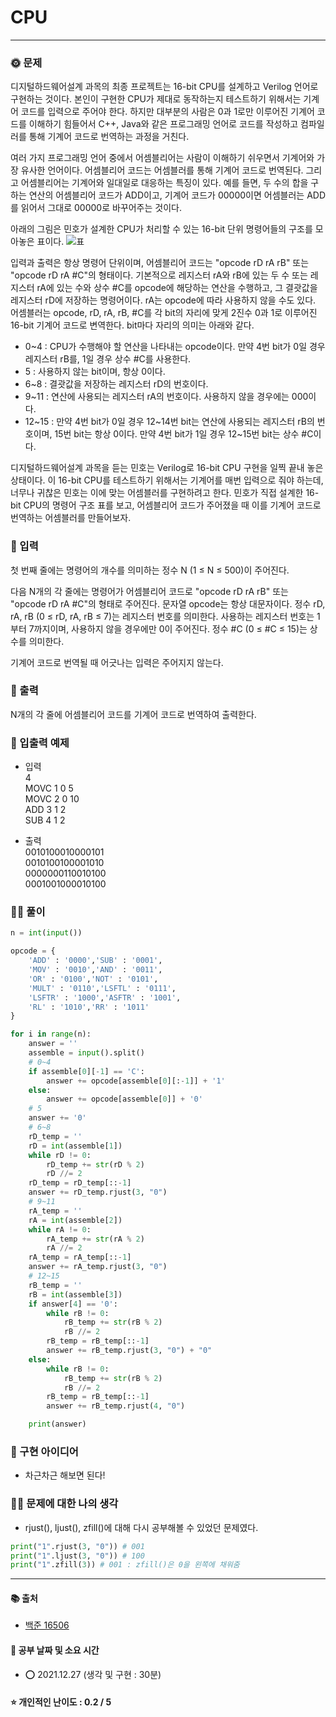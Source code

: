 # CPU

-----
### 🌞 문제
디지털하드웨어설계 과목의 최종 프로젝트는 16-bit CPU를 설계하고 Verilog 언어로 구현하는 것이다. 본인이 구현한 CPU가 제대로 동작하는지 테스트하기 위해서는 기계어 코드를 입력으로 주어야 한다. 하지만 대부분의 사람은 0과 1로만 이루어진 기계어 코드를 이해하기 힘들어서 C++, Java와 같은 프로그래밍 언어로 코드를 작성하고 컴파일러를 통해 기계어 코드로 번역하는 과정을 거친다.

여러 가지 프로그래밍 언어 중에서 어셈블리어는 사람이 이해하기 쉬우면서 기계어와 가장 유사한 언어이다. 어셈블리어 코드는 어셈블러를 통해 기계어 코드로 번역된다. 그리고 어셈블리어는 기계어와 일대일로 대응하는 특징이 있다. 예를 들면, 두 수의 합을 구하는 연산의 어셈블리어 코드가 ADD이고, 기계어 코드가 00000이면 어셈블러는 ADD를 읽어서 그대로 00000로 바꾸어주는 것이다.

아래의 그림은 민호가 설계한 CPU가 처리할 수 있는 16-bit 단위 명령어들의 구조를 모아놓은 표이다.
![표](https://user-images.githubusercontent.com/44939208/147424791-567fab58-b08d-4940-8b6b-533f72649c7a.jpeg)

입력과 출력은 항상 명령어 단위이며, 어셈블리어 코드는 "opcode rD rA rB" 또는 "opcode rD rA #C"의 형태이다. 기본적으로 레지스터 rA와 rB에 있는 두 수 또는 레지스터 rA에 있는 수와 상수 #C를 opcode에 해당하는 연산을 수행하고, 그 결괏값을 레지스터 rD에 저장하는 명령어이다. rA는 opcode에 따라 사용하지 않을 수도 있다. 어셈블러는 opcode, rD, rA, rB, #C를 각 bit의 자리에 맞게 2진수 0과 1로 이루어진 16-bit 기계어 코드로 변역한다. bit마다 자리의 의미는 아래와 같다.

- 0~4 : CPU가 수행해야 할 연산을 나타내는 opcode이다. 만약 4번 bit가 0일 경우 레지스터 rB를, 1일 경우 상수 #C를 사용한다.
- 5 : 사용하지 않는 bit이며, 항상 0이다.
- 6~8 : 결괏값을 저장하는 레지스터 rD의 번호이다.
- 9~11 : 연산에 사용되는 레지스터 rA의 번호이다. 사용하지 않을 경우에는 000이다.
- 12~15 : 만약 4번 bit가 0일 경우 12~14번 bit는 연산에 사용되는 레지스터 rB의 번호이며, 15번 bit는 항상 0이다. 만약 4번 bit가 1일 경우 12~15번 bit는 상수 #C이다.

디지털하드웨어설계 과목을 듣는 민호는 Verilog로 16-bit CPU 구현을 일찍 끝내 놓은 상태이다. 이 16-bit CPU를 테스트하기 위해서는 기계어를 매번 입력으로 줘야 하는데, 너무나 귀찮은 민호는 이에 맞는 어셈블러를 구현하려고 한다. 민호가 직접 설계한 16-bit CPU의 명령어 구조 표를 보고, 어셈블리어 코드가 주어졌을 때 이를 기계어 코드로 번역하는 어셈블러를 만들어보자.

### 📝 입력
첫 번째 줄에는 명령어의 개수를 의미하는 정수 N (1 ≤ N ≤ 500)이 주어진다.

다음 N개의 각 줄에는 명령어가 어셈블리어 코드로 "opcode rD rA rB" 또는 "opcode rD rA #C"의 형태로 주어진다. 문자열 opcode는 항상 대문자이다. 정수 rD, rA, rB (0 ≤ rD, rA, rB ≤ 7)는 레지스터 번호를 의미한다. 사용하는 레지스터 번호는 1부터 7까지이며, 사용하지 않을 경우에만 0이 주어진다. 정수 #C (0 ≤ #C ≤ 15)는 상수를 의미한다.

기계어 코드로 번역될 때 어긋나는 입력은 주어지지 않는다.

### 👋 출력 
N개의 각 줄에 어셈블리어 코드를 기계어 코드로 번역하여 출력한다.

### 🚩 입출력 예제
- 입력  
4   
MOVC 1 0 5   
MOVC 2 0 10  
ADD 3 1 2  
SUB 4 1 2   
  
- 출력  
0010100010000101  
0010100100001010  
0000000110010100  
0001001000010100  
  
### 👩‍💻 풀이
```python
n = int(input())

opcode = {
    'ADD' : '0000','SUB' : '0001',
    'MOV' : '0010','AND' : '0011',
    'OR' : '0100','NOT' : '0101',
    'MULT' : '0110','LSFTL' : '0111',
    'LSFTR' : '1000','ASFTR' : '1001',
    'RL' : '1010','RR' : '1011'
}

for i in range(n):
    answer = ''
    assemble = input().split()
    # 0~4
    if assemble[0][-1] == 'C':
        answer += opcode[assemble[0][:-1]] + '1'
    else:
        answer += opcode[assemble[0]] + '0'
    # 5
    answer += '0'
    # 6~8
    rD_temp = ''
    rD = int(assemble[1])
    while rD != 0:
        rD_temp += str(rD % 2)
        rD //= 2
    rD_temp = rD_temp[::-1]
    answer += rD_temp.rjust(3, "0")
    # 9~11
    rA_temp = ''
    rA = int(assemble[2])
    while rA != 0:
        rA_temp += str(rA % 2)
        rA //= 2
    rA_temp = rA_temp[::-1]
    answer += rA_temp.rjust(3, "0")
    # 12~15
    rB_temp = ''
    rB = int(assemble[3])
    if answer[4] == '0':
        while rB != 0:
            rB_temp += str(rB % 2)
            rB //= 2
        rB_temp = rB_temp[::-1]
        answer += rB_temp.rjust(3, "0") + "0"
    else:
        while rB != 0:
            rB_temp += str(rB % 2)
            rB //= 2
        rB_temp = rB_temp[::-1]
        answer += rB_temp.rjust(4, "0")

    print(answer)
```

### 🔑 구현 아이디어
- 차근차근 해보면 된다!
  
### 🙋‍♀ 문제에 대한 나의 생각
- rjust(), ljust(), zfill()에 대해 다시 공부해볼 수 있었던 문제였다.
```python
print("1".rjust(3, "0")) # 001
print("1".ljust(3, "0")) # 100
print("1".zfill(3)) # 001 : zfill()은 0을 왼쪽에 채워줌
```

-------------
#### 📚 출처
- [백준 16506](https://www.acmicpc.net/problem/16506)
#### 📅 공부 날짜 및 소요 시간
- ⭕ 2021.12.27 (생각 및 구현 : 30분)  
#### ⭐ 개인적인 난이도 : 0.2 / 5